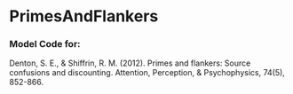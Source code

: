 # PrimesAndFlankers

### Model Code for:

Denton, S. E., & Shiffrin, R. M. (2012). Primes and flankers: Source confusions and discounting. Attention, Perception, & Psychophysics, 74(5), 852-866.
